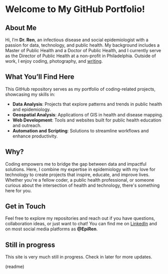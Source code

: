 # Welcome to My GitHub Portfolio!

## About Me
Hi, I’m **Dr. Ren**, an infectious disease and social epidemiologist with a passion for data, technology, and public health. My background includes a Master of Public Health and a Doctor of Public Health, and I currently serve as the Director of Public Health at a non-profit in Philadelphia. Outside of work, I enjoy coding, photography, and [writing](https://epiren.medium.com).

## What You’ll Find Here
This GitHub repository serves as my portfolio of coding-related projects, showcasing my skills in:
- **Data Analysis**: Projects that explore patterns and trends in public health and epidemiology.
- **Geospatial Analysis**: Applications of GIS in health and disease mapping.
- **Web Development**: Tools and websites built for public health education and outreach.
- **Automation and Scripting**: Solutions to streamline workflows and enhance productivity.

## Why?
Coding empowers me to bridge the gap between data and impactful solutions. Here, I combine my expertise in epidemiology with my love for technology to create projects that inspire, educate, and improve lives. Whether you're a fellow coder, a public health professional, or someone curious about the intersection of health and technology, there's something here for you.

## Get in Touch
Feel free to explore my repositories and reach out if you have questions, collaboration ideas, or just want to chat! You can find me on [LinkedIn](https://www.linkedin.com/in/renenajera/) and on most social media platforms as __@EpiRen__.

## Still in progress
This site is very much still in progress. Check in later for more updates.

(readme)
